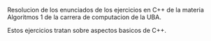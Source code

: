 Resolucion de los enunciados de los ejercicios en C++ de la materia Algoritmos 1 de la carrera de computacion de la UBA.

Estos ejercicios tratan sobre aspectos basicos de C++.